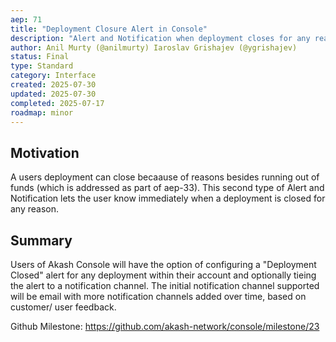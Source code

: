 ```yaml
---
aep: 71
title: "Deployment Closure Alert in Console"
description: "Alert and Notification when deployment closes for any reason"
author: Anil Murty (@anilmurty) Iaroslav Grishajev (@ygrishajev)
status: Final
type: Standard
category: Interface
created: 2025-07-30
updated: 2025-07-30
completed: 2025-07-17
roadmap: minor
---
```


## Motivation

A users deployment can close becaause of reasons besides running out of funds (which is addressed as part of aep-33). This second type of Alert and Notification lets the user know immediately when a deployment is closed for any reason.

## Summary

Users of Akash Console will have the option of configuring a "Deployment Closed" alert for any deployment within their account and optionally tieing the alert to a notification channel. The initial notification channel supported will be email with more notification channels added over time, based on customer/ user feedback. 

Github Milestone: https://github.com/akash-network/console/milestone/23